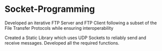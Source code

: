 # Socket-Programming

Developed an iterative FTP Server and FTP Client following a subset of the File Transfer Protocols while ensuring interoperability

Created a Static Library which uses UDP Sockets to reliably send and receive messages. Developed all the required functions.
